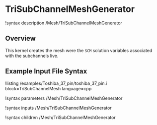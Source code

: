 # TriSubChannelMeshGenerator

!syntax description /Mesh/TriSubChannelMeshGenerator

## Overview

<!-- -->

This kernel creates the mesh were the `SCM` solution variables associated with the subchannels live.

## Example Input File Syntax

!listing /examples/Toshiba_37_pin/toshiba_37_pin.i block=TriSubChannelMesh language=cpp

!syntax parameters /Mesh/TriSubChannelMeshGenerator

!syntax inputs /Mesh/TriSubChannelMeshGenerator

!syntax children /Mesh/TriSubChannelMeshGenerator
